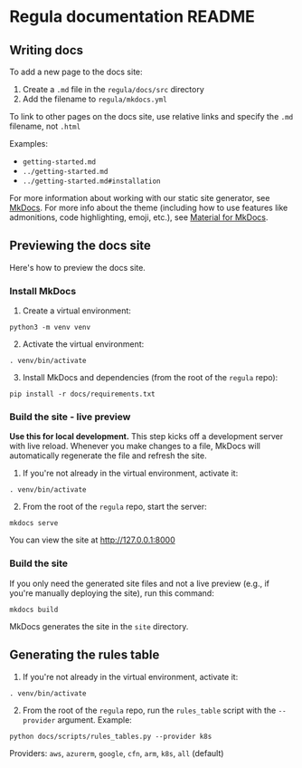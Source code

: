 # Regula documentation README

## Writing docs

To add a new page to the docs site: 

1. Create a `.md` file in the `regula/docs/src` directory
2. Add the filename to `regula/mkdocs.yml`

To link to other pages on the docs site, use relative links and specify the `.md` filename, not `.html`

Examples:

- `getting-started.md`
- `../getting-started.md`
- `../getting-started.md#installation`

For more information about working with our static site generator, see [MkDocs](https://www.mkdocs.org/). For more info about the theme (including how to use features like admonitions, code highlighting, emoji, etc.), see [Material for MkDocs](https://squidfunk.github.io/mkdocs-material-insiders/getting-started/).

## Previewing the docs site

Here's how to preview the docs site.

### Install MkDocs

1. Create a virtual environment:

```
python3 -m venv venv
```

2. Activate the virtual environment:

```
. venv/bin/activate
```

3. Install MkDocs and dependencies (from the root of the `regula` repo):

```
pip install -r docs/requirements.txt
```

### Build the site - live preview

**Use this for local development.** This step kicks off a development server with live reload. Whenever you make changes to a file, MkDocs will automatically regenerate the file and refresh the site.

1. If you're not already in the virtual environment, activate it:

```
. venv/bin/activate
```

2. From the root of the `regula` repo, start the server:

```
mkdocs serve
```

You can view the site at http://127.0.0.1:8000

### Build the site

If you only need the generated site files and not a live preview (e.g., if you're manually deploying the site), run this command:

```
mkdocs build
```

MkDocs generates the site in the `site` directory.

## Generating the rules table

1. If you're not already in the virtual environment, activate it:

```
. venv/bin/activate
```

2. From the root of the `regula` repo, run the `rules_table` script with the `--provider` argument. Example:

```
python docs/scripts/rules_tables.py --provider k8s
```

Providers: `aws`, `azurerm`, `google`, `cfn`, `arm`, `k8s`, `all` (default)